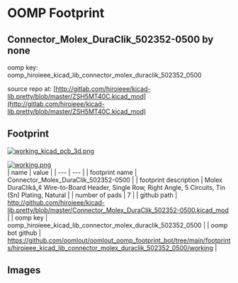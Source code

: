 # OOMP Footprint  
## Connector_Molex_DuraClik_502352-0500  by none  
  
oomp key: oomp_hiroieee_kicad_lib_connector_molex_duraclik_502352_0500  
  
source repo at: [http://gitlab.com/hiroieee/kicad-lib.pretty/blob/master/ZSH5MT40C.kicad_mod](http://gitlab.com/hiroieee/kicad-lib.pretty/blob/master/ZSH5MT40C.kicad_mod)  
## Footprint  
  
[![working_kicad_pcb_3d.png](working_kicad_pcb_3d_600.png)](working_kicad_pcb_3d.png)  
  
[![working.png](working_600.png)](working.png)  
| name | value | 
| --- | --- | 
| footprint name | Connector_Molex_DuraClik_502352-0500 | 
| footprint description | Molex DuraClikâ„¢ Wire-to-Board Header, Single Row, Right Angle, 5 Circuits, Tin (Sn) Plating, Natural | 
| number of pads | 7 | 
| github path | http://github.com/hiroieee/kicad-lib.pretty/blob/master/Connector_Molex_DuraClik_502352-0500.kicad_mod | 
| oomp key | oomp_hiroieee_kicad_lib_connector_molex_duraclik_502352_0500 | 
| oomp bot github | https://github.com/oomlout/oomlout_oomp_footprint_bot/tree/main/footprints/hiroieee_kicad_lib_connector_molex_duraclik_502352_0500/working | 
## Images  
